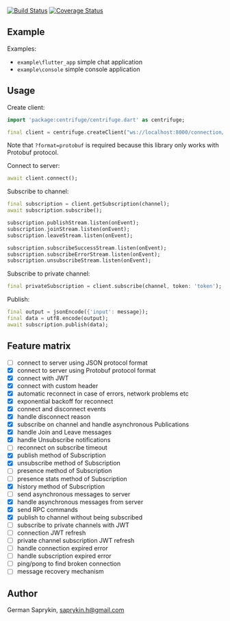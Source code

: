 [![Build Status](https://travis-ci.org/centrifugal/centrifuge-dart.svg?branch=master)](https://travis-ci.org/centrifugal/centrifuge-dart)
[![Coverage Status](https://coveralls.io/repos/github/centrifugal/centrifuge-dart/badge.svg?branch=master)](https://coveralls.io/github/centrifugal/centrifuge-dart?branch=master)

## Example

Examples:
* `example\flutter_app` simple chat application
* `example\console` simple console application 

## Usage

Create client:

```dart
import 'package:centrifuge/centrifuge.dart' as centrifuge;

final client = centrifuge.createClient("ws://localhost:8000/connection/websocket?format=protobuf");
```

Note that `?format=protobuf` is required because this library only works with Protobuf protocol.

Connect to server:
```dart
await client.connect();
```
Subscribe to channel:
```dart
final subscription = client.getSubscription(channel);
await subscription.subscribe();

subscription.publishStream.listen(onEvent);
subscription.joinStream.listen(onEvent);  
subscription.leaveStream.listen(onEvent);

subscription.subscribeSuccessStream.listen(onEvent);
subscription.subscribeErrorStream.listen(onEvent);
subscription.unsubscribeStream.listen(onEvent);
```
Subscribe to private channel:
```dart
final privateSubscription = client.subscribe(channel, token: 'token');
```
Publish:
```dart
final output = jsonEncode({'input': message});
final data = utf8.encode(output);
await subscription.publish(data);
```

## Feature matrix

- [ ] connect to server using JSON protocol format
- [x] connect to server using Protobuf protocol format
- [x] connect with JWT
- [x] connect with custom header
- [x] automatic reconnect in case of errors, network problems etc
- [x] exponential backoff for reconnect
- [x] connect and disconnect events
- [x] handle disconnect reason
- [x] subscribe on channel and handle asynchronous Publications
- [x] handle Join and Leave messages
- [x] handle Unsubscribe notifications
- [ ] reconnect on subscribe timeout
- [x] publish method of Subscription
- [x] unsubscribe method of Subscription
- [ ] presence method of Subscription
- [ ] presence stats method of Subscription
- [x] history method of Subscription
- [ ] send asynchronous messages to server
- [x] handle asynchronous messages from server
- [x] send RPC commands
- [x] publish to channel without being subscribed
- [ ] subscribe to private channels with JWT
- [ ] connection JWT refresh
- [ ] private channel subscription JWT refresh
- [ ] handle connection expired error
- [ ] handle subscription expired error
- [ ] ping/pong to find broken connection
- [ ] message recovery mechanism

## Author

German Saprykin, saprykin.h@gmail.com
